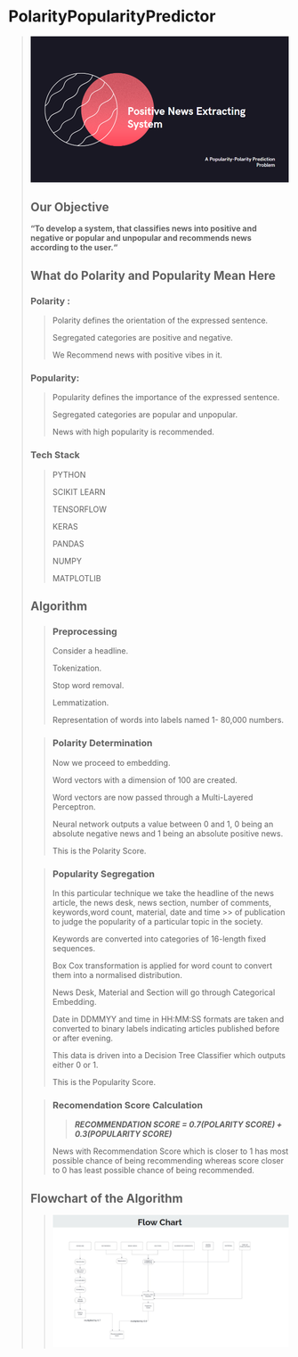 # PolarityPopularityPredictor
 > ![Tux, the Linux mascot](/PositiveNewsExtractingSystemTitlePage.png)
 >
 >
> ## Our Objective
> **“To develop a system, that classifies news into positive and negative or popular and unpopular and recommends news according to the user.“**
>
> ## What do Polarity and Popularity Mean Here
> ### Polarity :
>> Polarity defines the orientation of the expressed sentence.
>>
>> Segregated categories are positive and negative.
>> 
>> We Recommend news with positive vibes in it.
> ### Popularity:
>> Popularity defines the importance of the expressed sentence.
>>
>> Segregated categories are popular and unpopular.
>>
>> News with high popularity is recommended.
>
> ### Tech Stack
>> PYTHON
>>
>> SCIKIT LEARN
>>
>> TENSORFLOW
>>
>> KERAS
>>
>> PANDAS
>>
>> NUMPY
>>
>> MATPLOTLIB
>
> ## Algorithm
>> ### Preprocessing
>> Consider a headline.
>>
>> Tokenization.
>>
>> Stop word removal.
>>
>> Lemmatization.
>>
>> Representation of words into labels named 1- 80,000 numbers.
>
>> ### Polarity Determination
>> Now we proceed to embedding.
>>
>> Word vectors with a dimension of 100 are created.
>>
>> Word vectors are now passed through a Multi-Layered Perceptron.
>>
>> Neural network outputs a value between 0 and 1, 0 being an absolute negative news and 1 being an absolute positive news.
>>
>> This is the Polarity Score.
>
>> ### Popularity Segregation
>> In this particular technique we take the headline of the news article, the news desk, news section, number of comments, keywords,word count, material, date and time >> of publication to judge the popularity of a particular topic in the society.
>>
>> Keywords are converted into categories of 16-length fixed sequences.
>>
>> Box Cox transformation is applied for word count to convert them into a normalised distribution.
>>
>> News Desk, Material and Section will go through Categorical Embedding.
>>
>> Date in DDMMYY and time in HH:MM:SS formats are taken and converted to binary labels indicating articles published before or after evening.
>>
>> This data is driven into a Decision Tree Classifier which outputs either 0 or 1.
>>
>> This is the Popularity Score.
>
>> ### Recomendation Score Calculation
>>> ***RECOMMENDATION SCORE = 0.7(POLARITY SCORE) + 0.3(POPULARITY SCORE)***
>>
>> News with Recommendation Score which is closer to 1 has most possible
>> chance of being recommending whereas score closer to 0 has least possible
>> chance of being recommended. 
> ## Flowchart of the Algorithm
>> ![Tux, the Linux mascot](/PositiveNewsExtractingSystemFlowChart.png)
>
